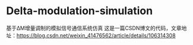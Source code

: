 # Delta-modulation-simulation
基于ΔM增量调制的模拟信号通信系统仿真
这是一篇CSDN博文的代码，文章地址：https://blog.csdn.net/weixin_41476562/article/details/106314308
